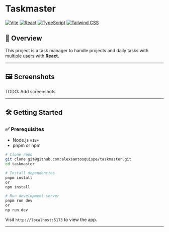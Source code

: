 # Taskmaster

[![Vite](https://img.shields.io/badge/Vite-646CFF?style=for-the-badge&logo=vite&logoColor=white)](https://vitejs.dev/)
[![React](https://img.shields.io/badge/React-20232A?style=for-the-badge&logo=react&logoColor=61DAFB)](https://react.dev/)
[![TypeScript](https://img.shields.io/badge/TypeScript-3178C6?style=for-the-badge&logo=typescript&logoColor=white)](https://www.typescriptlang.org/)
[![Tailwind CSS](https://img.shields.io/badge/TailwindCSS-06B6D4?style=for-the-badge&logo=tailwindcss&logoColor=white)](https://tailwindcss.com/)

## 📌 Overview

This project is a task manager to handle projects and daily tasks with multiple users with **React**.

---

## 🖼️ Screenshots

TODO: Add screenshots

---

## 🛠 Getting Started

### ✅ Prerequisites

- Node.js `v18+`
- pnpm or npm

```bash
# Clone repo
git clone git@github.com:alexsantosquispe/taskmaster.git
cd taskmaster

# Install dependencies
pnpm install
or
npm install

# Run development server
pnpm run dev
or
np run dev
```

Visit `http://localhost:5173` to view the app.

---
